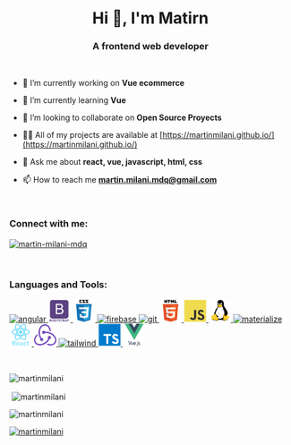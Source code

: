 <h1 align="center">Hi 👋, I'm Matirn</h1>
<h3 align="center">A frontend web developer</h3>

<br/>

- 🔭 I’m currently working on **Vue ecommerce**

- 🌱 I’m currently learning **Vue**

- 👯 I’m looking to collaborate on **Open Source Proyects**

- 👨‍💻 All of my projects are available at [https://martinmilani.github.io/](https://martinmilani.github.io/)

- 💬 Ask me about **react, vue, javascript, html, css**

- 📫 How to reach me **martin.milani.mdq@gmail.com**

<br/>
<h3 align="left">Connect with me:</h3>
<p align="left">
<a href="https://linkedin.com/in/martin-milani-mdq" target="blank"><img align="center" src="https://cdn.jsdelivr.net/npm/simple-icons@3.0.1/icons/linkedin.svg" alt="martin-milani-mdq" height="30" width="40" /></a>
</p>

<br/>
<h3 align="left">Languages and Tools:</h3>
<p align="left"> <a href="https://angular.io" target="_blank"> <img src="https://angular.io/assets/images/logos/angular/angular.svg" alt="angular" width="40" height="40"/> </a> <a href="https://getbootstrap.com" target="_blank"> <img src="https://raw.githubusercontent.com/devicons/devicon/master/icons/bootstrap/bootstrap-plain-wordmark.svg" alt="bootstrap" width="40" height="40"/> </a> <a href="https://www.w3schools.com/css/" target="_blank"> <img src="https://raw.githubusercontent.com/devicons/devicon/master/icons/css3/css3-original-wordmark.svg" alt="css3" width="40" height="40"/> </a> <a href="https://firebase.google.com/" target="_blank"> <img src="https://www.vectorlogo.zone/logos/firebase/firebase-icon.svg" alt="firebase" width="40" height="40"/> </a> <a href="https://git-scm.com/" target="_blank"> <img src="https://www.vectorlogo.zone/logos/git-scm/git-scm-icon.svg" alt="git" width="40" height="40"/> </a> <a href="https://www.w3.org/html/" target="_blank"> <img src="https://raw.githubusercontent.com/devicons/devicon/master/icons/html5/html5-original-wordmark.svg" alt="html5" width="40" height="40"/> </a> <a href="https://developer.mozilla.org/en-US/docs/Web/JavaScript" target="_blank"> <img src="https://raw.githubusercontent.com/devicons/devicon/master/icons/javascript/javascript-original.svg" alt="javascript" width="40" height="40"/> </a> <a href="https://www.linux.org/" target="_blank"> <img src="https://raw.githubusercontent.com/devicons/devicon/master/icons/linux/linux-original.svg" alt="linux" width="40" height="40"/> </a> <a href="https://materializecss.com/" target="_blank"> <img src="https://raw.githubusercontent.com/prplx/svg-logos/5585531d45d294869c4eaab4d7cf2e9c167710a9/svg/materialize.svg" alt="materialize" width="40" height="40"/> </a> <a href="https://reactjs.org/" target="_blank"> <img src="https://raw.githubusercontent.com/devicons/devicon/master/icons/react/react-original-wordmark.svg" alt="react" width="40" height="40"/> </a> <a href="https://redux.js.org" target="_blank"> <img src="https://raw.githubusercontent.com/devicons/devicon/master/icons/redux/redux-original.svg" alt="redux" width="40" height="40"/> </a> <a href="https://tailwindcss.com/" target="_blank"> <img src="https://www.vectorlogo.zone/logos/tailwindcss/tailwindcss-icon.svg" alt="tailwind" width="40" height="40"/> </a> <a href="https://www.typescriptlang.org/" target="_blank"> <img src="https://raw.githubusercontent.com/devicons/devicon/master/icons/typescript/typescript-original.svg" alt="typescript" width="40" height="40"/> </a> <a href="https://vuejs.org/" target="_blank"> <img src="https://raw.githubusercontent.com/devicons/devicon/master/icons/vuejs/vuejs-original-wordmark.svg" alt="vuejs" width="40" height="40"/> </a> </p>
<br/>
<p><img align="center" src="https://github-readme-stats.vercel.app/api/top-langs?username=martinmilani&show_icons=true&locale=en&layout=compact" alt="martinmilani" /></p>

<p>&nbsp;<img align="center" src="https://github-readme-stats.vercel.app/api?username=martinmilani&show_icons=true&locale=en" alt="martinmilani" /></p>

<p align="left"> <img src="https://komarev.com/ghpvc/?username=martinmilani&label=Profile%20views&color=0e75b6&style=flat" alt="martinmilani" /> </p>

<p align="left"> <a href="https://github.com/ryo-ma/github-profile-trophy"><img src="https://github-profile-trophy.vercel.app/?username=martinmilani" alt="martinmilani" /></a> </p>


